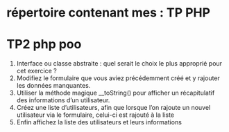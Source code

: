 # répertoire contenant mes : TP PHP 
# TP2 php poo
1. Interface ou classe abstraite : quel serait le choix le plus approprié pour cet exercice ?
2. Modifiez le formulaire que vous aviez précédemment créé et y rajouter les données 
manquantes.
3. Utiliser la méthode magique __toString() pour afficher un récapitulatif des informations d’un 
utilisateur. 
4. Créez une liste d’utilisateurs, afin que lorsque l’on rajoute un nouvel utilisateur via le 
formulaire, celui-ci est rajouté à la liste
5. Enfin affichez la liste des utilisateurs et leurs informations
